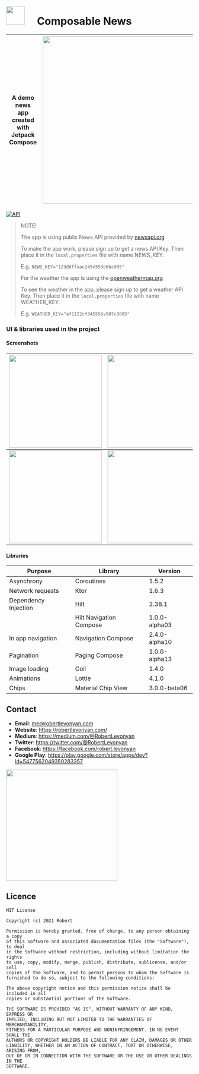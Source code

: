 # <img src="https://github.com/robertlevonyan/composable-news/blob/master/app/src/main/ic_launcher-playstore.png"  width="50" height="50" /> &nbsp;&nbsp;&nbsp; Composable News

|A demo news app created with Jetpack Compose|<img src="https://github.com/robertlevonyan/composable-news/blob/master/media/composablenews.png"  width="450" />|
|----------------------------------------------------------------------------------------------|-----------|

[![API](https://img.shields.io/badge/API-26%2B-yellow.svg?style=flat-square)](https://android-arsenal.com/api?level=26)

>NOTE!
>
>The app is using public News API provided by [newsapi.org](https://newsapi.org/)
>
>To make the app work, please sign up to get a news API Key. Then place it in the `local.properties` file with name NEWS_KEY.
>
>E.g. `NEWS_KEY="123ddffaac245e553e6bcd05"`
>
> 
>For the weather the app is using the [openweathermap.org](https://openweathermap.org/api)
>
>To see the weather in the app, please sign up to get a weather API Key. Then place it in the `local.properties` file with name WEATHER_KEY.
>
>E.g. `WEATHER_KEY="af1122cf345556v907c8805"`

### UI & libraries used in the project

#### Screenshots

|<img src="https://github.com/robertlevonyan/composable-news/blob/master/media/c1.png" width="250" />|<img src="https://github.com/robertlevonyan/composable-news/blob/master/media/c2.png" width="250" />|
|-----------------------------------|---------------------------------------------|
|<img src="https://github.com/robertlevonyan/composable-news/blob/master/media/c3.png" width="250" />|<img src="https://github.com/robertlevonyan/composable-news/blob/master/media/c4.png" width="250" />|

#### Libraries

|Purpose|Library|Version|
|-------|-------|-------|
|Asynchrony|Coroutines|1.5.2|
|Network requests|Ktor|1.6.3|
|Dependency Injection|Hilt|2.38.1|
| |Hilt Navigation Compose|1.0.0-alpha03|
|In app navigation|Navigation Compose|2.4.0-alpha10|
|Pagination|Paging Compose|1.0.0-alpha13|
|Image loading|Coil|1.4.0|
|Animations|Lottie|4.1.0|
|Chips|Material Chip View|3.0.0-beta06|

## Contact

- **Email**: me@robertlevonyan.com
- **Website**: https://robertlevonyan.com/
- **Medium**: https://medium.com/@RobertLevonyan
- **Twitter**: https://twitter.com/@RobertLevonyan
- **Facebook**: https://facebook.com/robert.levonyan
- **Google Play**: https://play.google.com/store/apps/dev?id=5477562049350283357

<a href="https://www.buymeacoffee.com/robertlevonyan">
  <img src="https://github.com/robertlevonyan/composable-news/blob/master/media/coffee.jpeg"  width="300" />
</a>

## Licence

```
MIT License

Copyright (c) 2021 Robert

Permission is hereby granted, free of charge, to any person obtaining a copy
of this software and associated documentation files (the "Software"), to deal
in the Software without restriction, including without limitation the rights
to use, copy, modify, merge, publish, distribute, sublicense, and/or sell
copies of the Software, and to permit persons to whom the Software is
furnished to do so, subject to the following conditions:

The above copyright notice and this permission notice shall be included in all
copies or substantial portions of the Software.

THE SOFTWARE IS PROVIDED "AS IS", WITHOUT WARRANTY OF ANY KIND, EXPRESS OR
IMPLIED, INCLUDING BUT NOT LIMITED TO THE WARRANTIES OF MERCHANTABILITY,
FITNESS FOR A PARTICULAR PURPOSE AND NONINFRINGEMENT. IN NO EVENT SHALL THE
AUTHORS OR COPYRIGHT HOLDERS BE LIABLE FOR ANY CLAIM, DAMAGES OR OTHER
LIABILITY, WHETHER IN AN ACTION OF CONTRACT, TORT OR OTHERWISE, ARISING FROM,
OUT OF OR IN CONNECTION WITH THE SOFTWARE OR THE USE OR OTHER DEALINGS IN THE
SOFTWARE.
```
